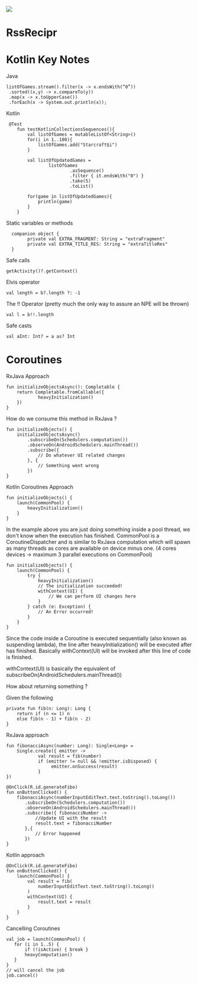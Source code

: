 
<img src="https://www.bitrise.io/app/78ecb43a6a397d40/status.svg?token=2_tc-1dj7Rrn02Xbh9v7gg&branch=master">

# RssRecipr

# Kotlin Key Notes

Java
```
listOfGames.stream().filter(x -> x.endsWith(“0”))
 .sorted((x,y) -> x.compareTo(y))
 .map(x -> x.toUpperCase())
 .forEach(x -> System.out.println(x));
 ```
 
Kotlin
```
 @Test
    fun testKotlinCollectionsSequences(){
        val listOfGames = mutableListOf<String>()
        for(i in 1..100){
            listOfGames.add("Starcraft$i")
        }

        val listOfUpdatedGames =
                listOfGames
                        .asSequence()
                        .filter { it.endsWith("0") }
                        .take(5)
                        .toList()

        for(game in listOfUpdatedGames){
            println(game)
        }
    }
```

Static variables or methods

```
  companion object {
        private val EXTRA_FRAGMENT: String = "extraFragment"
        private val EXTRA_TITLE_RES: String = "extraTitleRes"
  }
```

Safe calls
```
getActivity()?.getContext()
```

Elvis operator
```
val length = b?.length ?: -1

```

The !! Operator (pretty much the only way to assure an NPE will be thrown)
```
val l = b!!.length
```

Safe casts
```
val aInt: Int? = a as? Int
```


# Coroutines 

RxJava Approach
```
fun initializeObjectsAsync(): Completable {
    return Completable.fromCallable({
            heavyInitialization()
    })
}

```
How do we consume this method in RxJava ?
```
fun initializeObjects() {
    initializeObjectsAsync()
        .subscribeOn(Schedulers.computation()) 
        .observeOn(AndroidSchedulers.mainThread())
        .subscribe({
            // Do whatever UI related changes
        }, {
            // Something went wrong 
        })
}
```

Kotlin Coroutines Approach
```
fun initializeObjects() {
    launch(CommonPool) {
        heavyInitialization()
    }
}
```
In the example above you are just doing something inside a pool thread, we don't know when the execution has finished.
CommonPool is a CoroutineDispatcher and is similar to RxJava computation which will spawn as many threads as cores are available on device minus one. (4 cores devices -> maximum 3 parallel executions on CommonPool)

```
fun initializeObjects() {
    launch(CommonPool) {
        try {
            heavyInitialization()
            // The initialization succeeded!
            withContext(UI) {
                // We can perform UI changes here
            }
        } catch (e: Exception) {
            // An Error occurred!
        }
    }
}
``` 
Since the code inside a Coroutine is executed sequentially (also known as suspending lambda), the line after heavyInitialization() will be executed after has finished. Basically withContext(UI) will be invoked after this line of code is finished. 

withContext(UI) is basically the equivalent of subscribeOn(AndroidSchedulers.mainThread())


How about returning something ?

Given the following
``` 
private fun fib(n: Long): Long {        
    return if (n <= 1) n        
    else fib(n - 1) + fib(n - 2)    
}
``` 

RxJava approach

``` 
fun fibonacciAsync(number: Long): Single<Long> = 
    Single.create({ emitter ->
            val result = fib(number) 
            if (emitter != null && !emitter.isDisposed) {       
                 emitter.onSuccess(result)
            }
})

@OnClick(R.id.generateFibo)
fun onButtonClicked() { 
    fibonacciAsync(numberInputEditText.text.toString().toLong())
       .subscribeOn(Schedulers.computation())
       .observeOn(AndroidSchedulers.mainThread())
       .subscribe({ fibonacciNumber -> 
           //Update UI with the result 
           result.text = fibonacciNumber
       },{
           // Error happened
       })
}
``` 

Kotlin approach

``` 
@OnClick(R.id.generateFibo)
fun onButtonClicked() { 
    launch(CommonPool) {
        val result = fib(
            numberInputEditText.text.toString().toLong()
        )
        withContext(UI) {
            result.text = result
        }
    }
}
``` 
 
 Cancelling Coroutines 
 ``` 
 val job = launch(CommonPool) {
    for (i in 1..5) {
        if (!isActive) { break }
        heavyComputation()
    }
}
// will cancel the job
job.cancel()
``` 


